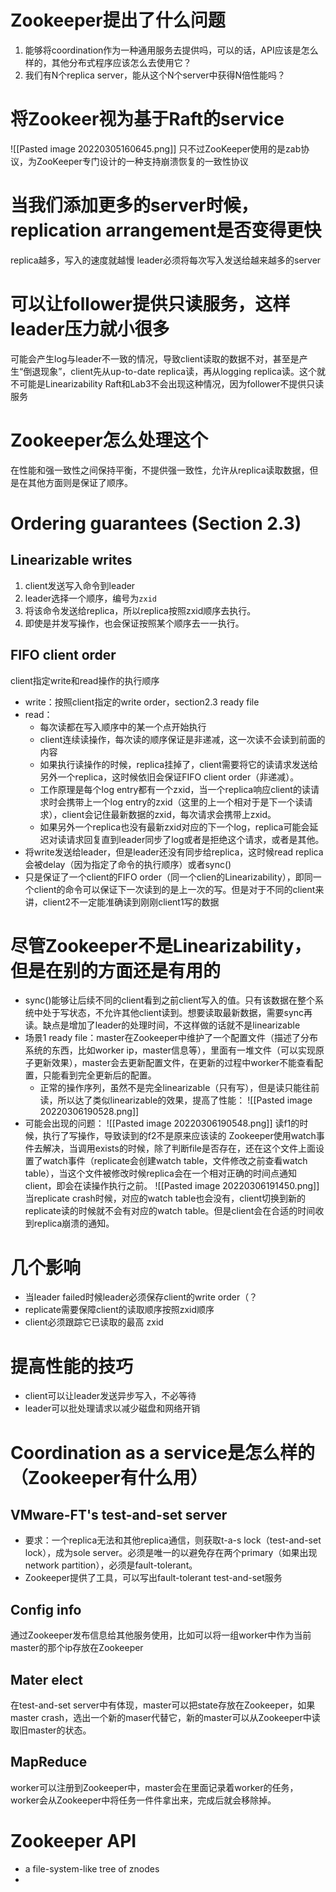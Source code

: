 # Zookeeper提出了什么问题
1. 能够将coordination作为一种通用服务去提供吗，可以的话，API应该是怎么样的，其他分布式程序应该怎么去使用它？
2. 我们有N个replica server，能从这个N个server中获得N倍性能吗？
# 将Zookeer视为基于Raft的service
![[Pasted image 20220305160645.png]]
只不过ZooKeeper使用的是zab协议，为ZooKeeper专门设计的一种支持崩溃恢复的一致性协议
# 当我们添加更多的server时候，replication arrangement是否变得更快
replica越多，写入的速度就越慢
leader必须将每次写入发送给越来越多的server
# 可以让follower提供只读服务，这样leader压力就小很多
可能会产生log与leader不一致的情况，导致client读取的数据不对，甚至是产生“倒退现象”，client先从up-to-date replica读，再从logging replica读。这个就不可能是Linearizability
Raft和Lab3不会出现这种情况，因为follower不提供只读服务
# Zookeeper怎么处理这个
在性能和强一致性之间保持平衡，不提供强一致性，允许从replica读取数据，但是在其他方面则是保证了顺序。
# Ordering guarantees (Section 2.3)
## Linearizable writes
1. client发送写入命令到leader
2. leader选择一个顺序，编号为`zxid`
3. 将该命令发送给replica，所以replica按照zxid顺序去执行。
4. 即使是并发写操作，也会保证按照某个顺序去一一执行。
## FIFO client order
client指定write和read操作的执行顺序
- write：按照client指定的write order，section2.3 ready file
- read：
	- 每次读都在写入顺序中的某一个点开始执行
	- client连续读操作，每次读的顺序保证是非递减，这一次读不会读到前面的内容
	- 如果执行读操作的时候，replica挂掉了，client需要将它的读请求发送给另外一个replica，这时候依旧会保证FIFO client order（非递减）。
	- 工作原理是每个log entry都有一个zxid，当一个replica响应client的读请求时会携带上一个log entry的zxid（这里的上一个相对于是下一个读请求），client会记住最新数据的zxid，每次请求会携带上zxid。
	- 如果另外一个replica也没有最新zxid对应的下一个log，replica可能会延迟对读请求回复直到leader同步了log或者是拒绝这个请求，或者是其他。
- 将write发送给leader，但是leader还没有同步给replica，这时候read replica会被delay（因为指定了命令的执行顺序）或者sync()
- 只是保证了一个client的FIFO order（同一个clien的Linearizability），即同一个client的命令可以保证下一次读到的是上一次的写。但是对于不同的client来讲，client2不一定能准确读到刚刚client1写的数据
# 尽管Zookeeper不是Linearizability，但是在别的方面还是有用的
- sync()能够让后续不同的client看到之前client写入的值。只有该数据在整个系统中处于写状态，不允许其他client读到。想要读取最新数据，需要sync再读。缺点是增加了leader的处理时间，不这样做的话就不是linearizable
- 场景1 ready file：master在Zookeeper中维护了一个配置文件（描述了分布系统的东西，比如worker ip，master信息等），里面有一堆文件（可以实现原子更新效果），master会去更新配置文件，在更新的过程中worker不能查看配置，只能看到完全更新后的配置。
	- 正常的操作序列，虽然不是完全linearizable（只有写），但是读只能往前读，所以达了类似linearizable的效果，提高了性能：
![[Pasted image 20220306190528.png]]
- 可能会出现的问题：
![[Pasted image 20220306190548.png]]
	读f1的时候，执行了写操作，导致读到的f2不是原来应该读的
	Zookeeper使用watch事件去解决，当调用exists的时候，除了判断file是否存在，还在这个文件上面设置了watch事件（replicate会创建watch table，文件修改之前查看watch table），当这个文件被修改时候replica会在一个相对正确的时间点通知client，即会在读操作执行之前。
![[Pasted image 20220306191450.png]]
	当replicate crash时候，对应的watch table也会没有，client切换到新的replicate读的时候就不会有对应的watch table。但是client会在合适的时间收到replica崩溃的通知。
# 几个影响
- 当leader failed时候leader必须保存client的write order（？
- replicate需要保障client的读取顺序按照zxid顺序
- client必须跟踪它已读取的最高 zxid
# 提高性能的技巧
- client可以让leader发送异步写入，不必等待
- leader可以批处理请求以减少磁盘和网络开销
# Coordination as a service是怎么样的（Zookeeper有什么用）
## VMware-FT's test-and-set server
- 要求：一个replica无法和其他replica通信，则获取t-a-s lock（test-and-set lock），成为sole server。必须是唯一的以避免存在两个primary（如果出现network partition），必须是fault-tolerant。
- Zookeeper提供了工具，可以写出fault-tolerant test-and-set服务
## Config info
通过Zookeeper发布信息给其他服务使用，比如可以将一组worker中作为当前master的那个ip存放在Zookeeper
## Mater elect
在test-and-set server中有体现，master可以把state存放在Zookeeper，如果master crash，选出一个新的maser代替它，新的master可以从Zookeeper中读取旧master的状态。
## MapReduce
worker可以注册到Zookeeper中，master会在里面记录着worker的任务，worker会从Zookeeper中将任务一件件拿出来，完成后就会移除掉。
# Zookeeper API
- a file-system-like tree of znodes
- 

